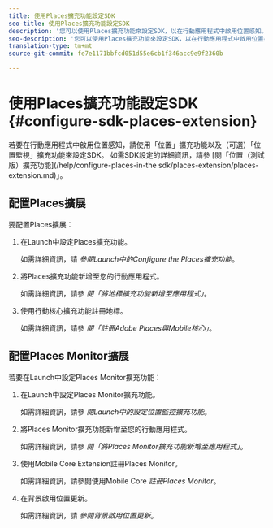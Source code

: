 ```yaml
---
title: 使用Places擴充功能設定SDK
seo-title: 使用Places擴充功能設定SDK
description: '您可以使用Places擴充功能來設定SDK，以在行動應用程式中啟用位置感知。 '
seo-description: '您可以使用Places擴充功能來設定SDK，以在行動應用程式中啟用位置感知。 '
translation-type: tm+mt
source-git-commit: fe7e1171bbfcd051d55e6cb1f346acc9e9f2360b

---
```



# 使用Places擴充功能設定SDK {#configure-sdk-places-extension}

若要在行動應用程式中啟用位置感知，請使用「位置」擴充功能以及（可選）「位置監視」擴充功能來設定SDK。 如需SDK設定的詳細資訊，請參 [閱「位置（測試版）擴充功能](/help/configure-places-in-the sdk/places-extension/places-extension.md)」。

## 配置Places擴展

要配置Places擴展：

1. 在Launch中設定Places擴充功能。

   如需詳細資訊，請 *參閱Launch中的Configure the Places擴充功能*。

1. 將Places擴充功能新增至您的行動應用程式。

   如需詳細資訊，請參 *閱「將地標擴充功能新增至應用程式」*。

1. 使用行動核心擴充功能註冊地標。

   如需詳細資訊，請參 *閱「註冊Adobe Places與Mobile核心」*。

## 配置Places Monitor擴展

若要在Launch中設定Places Monitor擴充功能：

1. 在Launch中設定Places Monitor擴充功能。

   如需詳細資訊，請參 *閱Launch中的設定位置監控擴充功能*。

2. 將Places Monitor擴充功能新增至您的行動應用程式。

   如需詳細資訊，請參 *閱「將Places Monitor擴充功能新增至應用程式」*。

3. 使用Mobile Core Extension註冊Places Monitor。

   如需詳細資訊，請參閱使用Mobile Core *註冊Places Monitor*。

4. 在背景啟用位置更新。

   如需詳細資訊，請 *參閱背景啟用位置更新*。

